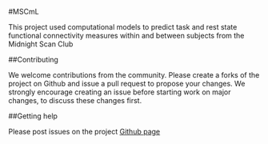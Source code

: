 #MSCmL

This project used computational models to predict task and rest state functional connectivity measures within and between subjects from the Midnight Scan Club

##Contributing

We welcome contributions from the community. Please create a forks of the project on Github and issue a pull request to propose your changes. We strongly encourage creating an issue before starting work on major changes, to discuss these changes first.

##Getting help

Please post issues on the project [Github page](https://github.com/aporter1350/MSC_Alexis)
